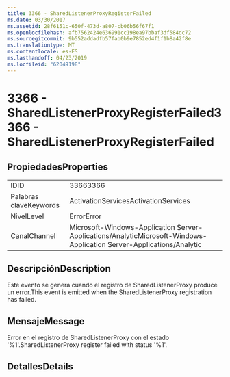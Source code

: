 ```yaml
---
title: 3366 - SharedListenerProxyRegisterFailed
ms.date: 03/30/2017
ms.assetid: 28f6151c-650f-473d-a807-cb06b56f67f1
ms.openlocfilehash: afb7562424e636991cc198ea97bbaf3df584dc72
ms.sourcegitcommit: 9b552addadfb57fab0b9e7852ed4f1f1b8a42f8e
ms.translationtype: MT
ms.contentlocale: es-ES
ms.lasthandoff: 04/23/2019
ms.locfileid: "62049198"
---
```

# <a name="3366---sharedlistenerproxyregisterfailed"></a><span data-ttu-id="880ec-102">3366 - SharedListenerProxyRegisterFailed</span><span class="sxs-lookup"><span data-stu-id="880ec-102">3366 - SharedListenerProxyRegisterFailed</span></span>
## <a name="properties"></a><span data-ttu-id="880ec-103">Propiedades</span><span class="sxs-lookup"><span data-stu-id="880ec-103">Properties</span></span>  
  
|||  
|-|-|  
|<span data-ttu-id="880ec-104">ID</span><span class="sxs-lookup"><span data-stu-id="880ec-104">ID</span></span>|<span data-ttu-id="880ec-105">3366</span><span class="sxs-lookup"><span data-stu-id="880ec-105">3366</span></span>|  
|<span data-ttu-id="880ec-106">Palabras clave</span><span class="sxs-lookup"><span data-stu-id="880ec-106">Keywords</span></span>|<span data-ttu-id="880ec-107">ActivationServices</span><span class="sxs-lookup"><span data-stu-id="880ec-107">ActivationServices</span></span>|  
|<span data-ttu-id="880ec-108">Nivel</span><span class="sxs-lookup"><span data-stu-id="880ec-108">Level</span></span>|<span data-ttu-id="880ec-109">Error</span><span class="sxs-lookup"><span data-stu-id="880ec-109">Error</span></span>|  
|<span data-ttu-id="880ec-110">Canal</span><span class="sxs-lookup"><span data-stu-id="880ec-110">Channel</span></span>|<span data-ttu-id="880ec-111">Microsoft-Windows-Application Server-Applications/Analytic</span><span class="sxs-lookup"><span data-stu-id="880ec-111">Microsoft-Windows-Application Server-Applications/Analytic</span></span>|  
  
## <a name="description"></a><span data-ttu-id="880ec-112">Descripción</span><span class="sxs-lookup"><span data-stu-id="880ec-112">Description</span></span>  
 <span data-ttu-id="880ec-113">Este evento se genera cuando el registro de SharedListenerProxy produce un error.</span><span class="sxs-lookup"><span data-stu-id="880ec-113">This event is emitted when the SharedListenerProxy registration has failed.</span></span>  
  
## <a name="message"></a><span data-ttu-id="880ec-114">Mensaje</span><span class="sxs-lookup"><span data-stu-id="880ec-114">Message</span></span>  
 <span data-ttu-id="880ec-115">Error en el registro de SharedListenerProxy con el estado '%1'.</span><span class="sxs-lookup"><span data-stu-id="880ec-115">SharedListenerProxy register failed with status '%1'.</span></span>  
  
## <a name="details"></a><span data-ttu-id="880ec-116">Detalles</span><span class="sxs-lookup"><span data-stu-id="880ec-116">Details</span></span>
